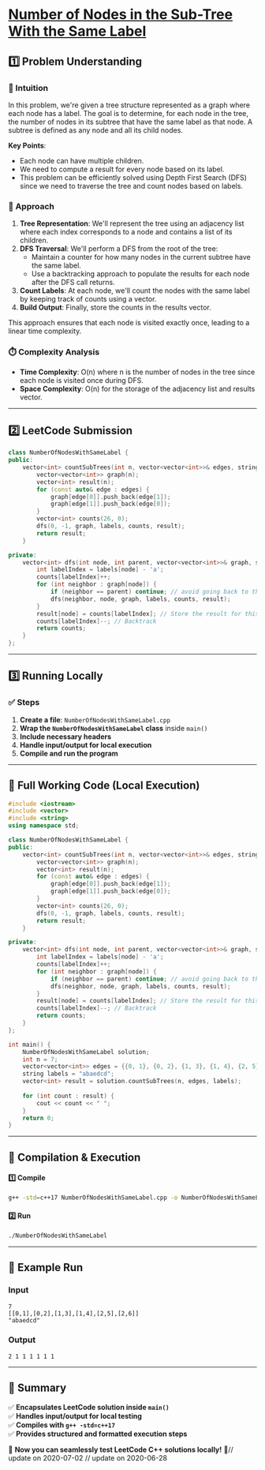 # **[Number of Nodes in the Sub-Tree With the Same Label](https://leetcode.com/problems/number-of-nodes-in-the-sub-tree-with-the-same-label/description/)**  

## **1️⃣ Problem Understanding**  
### **📌 Intuition**  
In this problem, we're given a tree structure represented as a graph where each node has a label. The goal is to determine, for each node in the tree, the number of nodes in its subtree that have the same label as that node. A subtree is defined as any node and all its child nodes.

**Key Points**:
- Each node can have multiple children.
- We need to compute a result for every node based on its label.
- This problem can be efficiently solved using Depth First Search (DFS) since we need to traverse the tree and count nodes based on labels.

### **🚀 Approach**  
1. **Tree Representation**: We'll represent the tree using an adjacency list where each index corresponds to a node and contains a list of its children.
2. **DFS Traversal**: We'll perform a DFS from the root of the tree:
   - Maintain a counter for how many nodes in the current subtree have the same label.
   - Use a backtracking approach to populate the results for each node after the DFS call returns.
3. **Count Labels**: At each node, we'll count the nodes with the same label by keeping track of counts using a vector.
4. **Build Output**: Finally, store the counts in the results vector.

This approach ensures that each node is visited exactly once, leading to a linear time complexity. 

### **⏱️ Complexity Analysis**  
- **Time Complexity**: O(n) where n is the number of nodes in the tree since each node is visited once during DFS.
- **Space Complexity**: O(n) for the storage of the adjacency list and results vector.

---  

## **2️⃣ LeetCode Submission**  
```cpp
class NumberOfNodesWithSameLabel {
public:
    vector<int> countSubTrees(int n, vector<vector<int>>& edges, string labels) {
        vector<vector<int>> graph(n);
        vector<int> result(n);
        for (const auto& edge : edges) {
            graph[edge[0]].push_back(edge[1]);
            graph[edge[1]].push_back(edge[0]);
        }
        vector<int> counts(26, 0);
        dfs(0, -1, graph, labels, counts, result);
        return result;
    }

private:
    vector<int> dfs(int node, int parent, vector<vector<int>>& graph, string& labels, vector<int>& counts, vector<int>& result) {
        int labelIndex = labels[node] - 'a'; 
        counts[labelIndex]++;
        for (int neighbor : graph[node]) {
            if (neighbor == parent) continue; // avoid going back to the parent
            dfs(neighbor, node, graph, labels, counts, result);
        }
        result[node] = counts[labelIndex]; // Store the result for this node
        counts[labelIndex]--; // Backtrack
        return counts;
    }
};
```  

---  

## **3️⃣ Running Locally**  
### **✅ Steps**  
1. **Create a file**: `NumberOfNodesWithSameLabel.cpp`  
2. **Wrap the `NumberOfNodesWithSameLabel` class** inside `main()`  
3. **Include necessary headers**  
4. **Handle input/output for local execution**  
5. **Compile and run the program**  

---  

## **📝 Full Working Code (Local Execution)**  
```cpp
#include <iostream>
#include <vector>
#include <string>
using namespace std;

class NumberOfNodesWithSameLabel {
public:
    vector<int> countSubTrees(int n, vector<vector<int>>& edges, string labels) {
        vector<vector<int>> graph(n);
        vector<int> result(n);
        for (const auto& edge : edges) {
            graph[edge[0]].push_back(edge[1]);
            graph[edge[1]].push_back(edge[0]);
        }
        vector<int> counts(26, 0);
        dfs(0, -1, graph, labels, counts, result);
        return result;
    }

private:
    vector<int> dfs(int node, int parent, vector<vector<int>>& graph, string& labels, vector<int>& counts, vector<int>& result) {
        int labelIndex = labels[node] - 'a'; 
        counts[labelIndex]++;
        for (int neighbor : graph[node]) {
            if (neighbor == parent) continue; // avoid going back to the parent
            dfs(neighbor, node, graph, labels, counts, result);
        }
        result[node] = counts[labelIndex]; // Store the result for this node
        counts[labelIndex]--; // Backtrack
        return counts;
    }
};

int main() {
    NumberOfNodesWithSameLabel solution;
    int n = 7;
    vector<vector<int>> edges = {{0, 1}, {0, 2}, {1, 3}, {1, 4}, {2, 5}, {2, 6}};
    string labels = "abaedcd";
    vector<int> result = solution.countSubTrees(n, edges, labels);
    
    for (int count : result) {
        cout << count << " ";
    }
    return 0;
}
```  

---  

## **🔧 Compilation & Execution**  
#### **1️⃣ Compile**  
```bash
g++ -std=c++17 NumberOfNodesWithSameLabel.cpp -o NumberOfNodesWithSameLabel
```  

#### **2️⃣ Run**  
```bash
./NumberOfNodesWithSameLabel
```  

---  

## **🎯 Example Run**  
### **Input**  
```
7
[[0,1],[0,2],[1,3],[1,4],[2,5],[2,6]]
"abaedcd"
```  
### **Output**  
```
2 1 1 1 1 1 1 
```  

---  

## **📌 Summary**  
✅ **Encapsulates LeetCode solution inside `main()`**  
✅ **Handles input/output for local testing**  
✅ **Compiles with `g++ -std=c++17`**  
✅ **Provides structured and formatted execution steps**  

🚀 **Now you can seamlessly test LeetCode C++ solutions locally!** 🚀// update on 2020-07-02
// update on 2020-06-28
